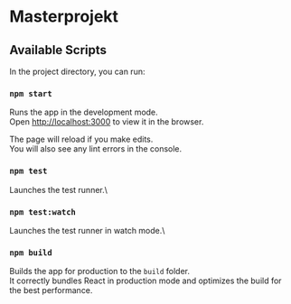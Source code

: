 # Masterprojekt

## Available Scripts

In the project directory, you can run:

### `npm start`

Runs the app in the development mode.\
Open [http://localhost:3000](http://localhost:3000) to view it in the browser.

The page will reload if you make edits.\
You will also see any lint errors in the console.

### `npm test`

Launches the test runner.\

### `npm test:watch`

Launches the test runner in watch mode.\

### `npm build`

Builds the app for production to the `build` folder.\
It correctly bundles React in production mode and optimizes the build for the best performance.


